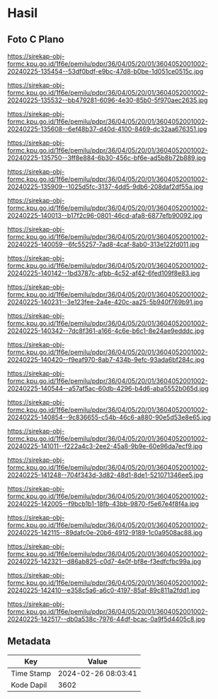 # Hasil

## Foto C Plano

https://sirekap-obj-formc.kpu.go.id/1f6e/pemilu/pdpr/36/04/05/20/01/3604052001002-20240225-135454--53df0bdf-e9bc-47d8-b0be-1d051ce0515c.jpg

https://sirekap-obj-formc.kpu.go.id/1f6e/pemilu/pdpr/36/04/05/20/01/3604052001002-20240225-135532--bb479281-6096-4e30-85b0-5f970aec2635.jpg

https://sirekap-obj-formc.kpu.go.id/1f6e/pemilu/pdpr/36/04/05/20/01/3604052001002-20240225-135608--6ef48b37-d40d-4100-8469-dc32aa676351.jpg

https://sirekap-obj-formc.kpu.go.id/1f6e/pemilu/pdpr/36/04/05/20/01/3604052001002-20240225-135750--3ff8e884-6b30-456c-bf6e-ad5b8b72b889.jpg

https://sirekap-obj-formc.kpu.go.id/1f6e/pemilu/pdpr/36/04/05/20/01/3604052001002-20240225-135909--1025d5fc-3137-4dd5-9db6-208daf2df55a.jpg

https://sirekap-obj-formc.kpu.go.id/1f6e/pemilu/pdpr/36/04/05/20/01/3604052001002-20240225-140013--b17f2c96-0801-46cd-afa8-6877efb90092.jpg

https://sirekap-obj-formc.kpu.go.id/1f6e/pemilu/pdpr/36/04/05/20/01/3604052001002-20240225-140059--6fc55257-7ad8-4caf-8ab0-313e122fd011.jpg

https://sirekap-obj-formc.kpu.go.id/1f6e/pemilu/pdpr/36/04/05/20/01/3604052001002-20240225-140142--1bd3787c-afbb-4c52-af42-6fed109f8e83.jpg

https://sirekap-obj-formc.kpu.go.id/1f6e/pemilu/pdpr/36/04/05/20/01/3604052001002-20240225-140231--3e123fee-2a4e-420c-aa25-5b940f769b91.jpg

https://sirekap-obj-formc.kpu.go.id/1f6e/pemilu/pdpr/36/04/05/20/01/3604052001002-20240225-140342--7dc8f361-a166-4c6e-b6c1-8e24ae9edddc.jpg

https://sirekap-obj-formc.kpu.go.id/1f6e/pemilu/pdpr/36/04/05/20/01/3604052001002-20240225-140420--f9eaf970-8ab7-434b-9efc-93ada6bf284c.jpg

https://sirekap-obj-formc.kpu.go.id/1f6e/pemilu/pdpr/36/04/05/20/01/3604052001002-20240225-140544--a57af5ac-60db-4296-b4d6-aba5552b065d.jpg

https://sirekap-obj-formc.kpu.go.id/1f6e/pemilu/pdpr/36/04/05/20/01/3604052001002-20240225-140854--9c836655-c54b-46c6-a880-90e5d53e8e65.jpg

https://sirekap-obj-formc.kpu.go.id/1f6e/pemilu/pdpr/36/04/05/20/01/3604052001002-20240225-141011--f222a4c3-2ee2-45a8-9b9e-60e96da7ecf9.jpg

https://sirekap-obj-formc.kpu.go.id/1f6e/pemilu/pdpr/36/04/05/20/01/3604052001002-20240225-141248--704f343d-3d82-48d1-8de1-521071346ee5.jpg

https://sirekap-obj-formc.kpu.go.id/1f6e/pemilu/pdpr/36/04/05/20/01/3604052001002-20240225-142005--f9bcb1b1-18fb-43bb-9870-f5e67e4f8f4a.jpg

https://sirekap-obj-formc.kpu.go.id/1f6e/pemilu/pdpr/36/04/05/20/01/3604052001002-20240225-142115--89dafc0e-20b6-4912-9189-1c0a9508ac88.jpg

https://sirekap-obj-formc.kpu.go.id/1f6e/pemilu/pdpr/36/04/05/20/01/3604052001002-20240225-142321--d86ab825-c0d7-4e0f-bf8e-f3edfcfbc99a.jpg

https://sirekap-obj-formc.kpu.go.id/1f6e/pemilu/pdpr/36/04/05/20/01/3604052001002-20240225-142410--e358c5a6-a6c0-4197-85af-89c811a2fdd1.jpg

https://sirekap-obj-formc.kpu.go.id/1f6e/pemilu/pdpr/36/04/05/20/01/3604052001002-20240225-142517--db0a538c-7976-44df-bcac-0a9f5d4405c8.jpg


## Metadata

| Key        | Value               |
| ---------- | ------------------- |
| Time Stamp | 2024-02-26 08:03:41 |
| Kode Dapil | 3602                |



